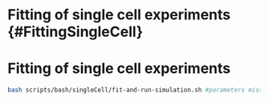Fitting of single cell experiments           {#FittingSingleCell}
==============
# Fitting of single cell experiments
```bash
bash scripts/bash/singleCell/fit-and-run-simulation.sh #parameters missing
```
